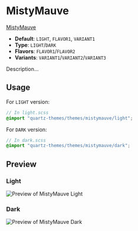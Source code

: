 # MistyMauve

[MistyMauve](https://github.com/RaveSplash)

- **Default**: `LIGHT`, `FLAVOR1`, `VARIANT1`
- **Type**: `LIGHT`/`DARK`
- **Flavors**: `FLAVOR1`/`FLAVOR2`
- **Variants**: `VARIANT1`/`VARIANT2`/`VARIANT3`

Description...

## Usage

For `LIGHT` version:

```scss
// In light.scss
@import "quartz-themes/themes/mistymauve/light";
```

For `DARK` version:

```scss
// In dark.scss
@import "quartz-themes/themes/mistymauve/dark";
```

## Preview

### Light

![Preview of MistyMauve Light](preview-light.png)

### Dark

![Preview of MistyMauve Dark](preview-dark.png)
